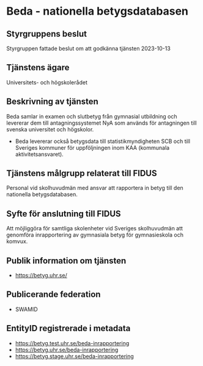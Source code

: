 # Beda - nationella betygsdatabasen

## Styrgruppens beslut

Styrgruppen fattade beslut om att godkänna tjänsten 2023-10-13

## Tjänstens ägare

Universitets- och högskolerådet

## Beskrivning av tjänsten

Beda samlar in examen och slutbetyg från gymnasial utbildning och levererar dem till antagningssystemet NyA som används för antagningen till svenska universitet och högskolor.

-   Beda levererar också betygsdata till statistikmyndigheten SCB och till Sveriges kommuner för uppföljningen inom KAA (kommunala aktivitetsansvaret).

## Tjänstens målgrupp relaterat till FIDUS

Personal vid skolhuvudmän med ansvar att rapportera in betyg till den nationella betygsdatabasen.

## Syfte för anslutning till FIDUS

Att möjliggöra för samtliga skolenheter vid Sveriges skolhuvudmän att genomföra inrapportering av gymnasiala betyg för gymnasieskola och komvux.

## Publik information om tjänsten

-   https://betyg.uhr.se/

## Publicerande federation

-   SWAMID

## EntityID registrerade i metadata

- https://betyg.test.uhr.se/beda-inrapportering
- https://betyg.uhr.se/beda-inrapportering
- https://betyg.stage.uhr.se/beda-inrapportering
